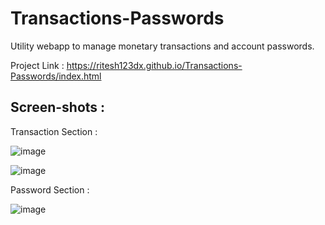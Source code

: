 # Transactions-Passwords
Utility webapp to manage monetary transactions and account passwords.

Project Link : https://ritesh123dx.github.io/Transactions-Passwords/index.html

## Screen-shots :
Transaction Section : 

![image](https://user-images.githubusercontent.com/53442257/107774737-6810fb80-6d65-11eb-996e-b8aa2d6028df.png)

![image](https://user-images.githubusercontent.com/53442257/107775003-c4741b00-6d65-11eb-9ae8-3e861c36178c.png)

Password Section :


![image](https://user-images.githubusercontent.com/53442257/107775597-862b2b80-6d66-11eb-9611-2f263fac0394.png)



